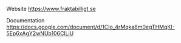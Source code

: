 Website
https://www.fraktabilligt.se

Documentation
https://docs.google.com/document/d/1CIo_4rMqka8m0egTHMqKI-5Ep6xAgY2wNUb106ClLiU

